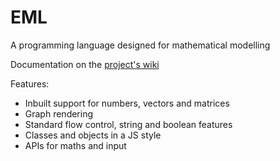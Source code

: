# EML
A programming language designed for mathematical modelling

Documentation on the [project's wiki](https://github.com/MaxSW/EML/wiki)

Features:
* Inbuilt support for numbers, vectors and matrices
* Graph rendering
* Standard flow control, string and boolean features
* Classes and objects in a JS style
* APIs for maths and input
